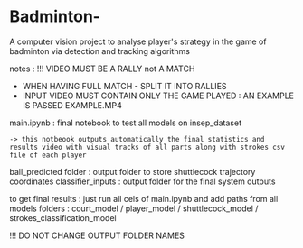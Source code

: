 # Badminton-
A computer vision project to analyse player's strategy in the game of badminton via detection and tracking algorithms

notes : 
!!! VIDEO MUST BE A RALLY not A MATCH

- WHEN HAVING FULL MATCH - SPLIT IT INTO RALLIES
- INPUT VIDEO MUST CONTAIN ONLY THE GAME PLAYED : AN EXAMPLE IS PASSED EXAMPLE.MP4

main.ipynb : final notebook to test all models on insep_dataset

	-> this notbeook outputs automatically the final statistics and results video with visual tracks of all parts along with strokes csv file of each player

ball_predicted folder : output folder to store shuttlecock trajectory coordinates
classifier_inputs : output folder for the final system outputs 

to get final results : just run all cels of main.ipynb  and add paths from all models folders : court_model / player_model / shuttlecock_model / strokes_classification_model

!!! DO NOT CHANGE OUTPUT FOLDER NAMES

